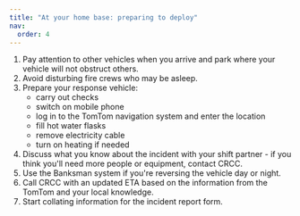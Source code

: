 ```yaml
---
title: "At your home base: preparing to deploy"
nav:
  order: 4
---
```


1. Pay attention to other vehicles when you arrive and park where your vehicle will not obstruct others.
2. Avoid disturbing fire crews who may be asleep.
3. Prepare your response vehicle:
    * carry out checks
    * switch on mobile phone
    * log in to the TomTom navigation system and enter the location
    * fill hot water flasks
    * remove electricity cable
    * turn on heating if needed
4. Discuss what you know about the incident with your shift partner - if you think you'll need more people or equipment, contact CRCC.
5. Use the Banksman system if you're reversing the vehicle day or night.
6. Call CRCC with an updated ETA based on the information from the TomTom and your local knowledge.
7. Start collating information for the incident report form.
